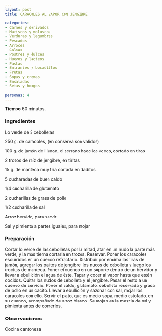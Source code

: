 ```yaml
---
layout: post
title: CARACOLES AL VAPOR CON JENGIBRE

categories:
- Carnes y derivados
- Mariscos y moluscos
- Verduras y legumbres
- Pescados
- Arroces
- Salsas
- Postres y dulces
- Huevos y lacteos
- Pastas
- Entrantes y bocadillos
- Frutas
- Sopas y cremas
- Ensaladas
- Setas y hongos
 
personas: 4 
---
```

<b>Tiempo</b> 60 minutos.

<h3>Ingredientes</h3>
Lo verde de 2 cebolletas

250 g. de caracoles, (en conserva son validos)

100 g. de jamón de Hunan, el serrano hace las veces, cortado en tiras

2 trozos de raíz de jengibre, en tiritas

15 g. de manteca muy fría cortada en daditos

5 cucharadas de buen caldo

1/4 cucharilla de glutamato

2 cucharillas de grasa de pollo

1/2 cucharilla de sal

Arroz hervido, para servir

Sal y pimienta a partes iguales, para mojar

<h3>Preparación</h3>
Cortar lo verde de las cebolletas por la mitad, atar en un nudo la parte más verde, y la más tierna cortarla en trozos. Reservar. Poner los caracoles escurridos en un cuenco refractario. Distribuir por encima las tiras de jamón, agregar los palitos de jengibre, los nudos de cebolleta y luego los trocitos de manteca. Poner el cuenco en un soporte dentro de un hervidor y llevar a ebullición el agua de éste. Tapar y cocer al vapor hasta que estén cocidos. Quitar los nudos de cebolleta y el jengibre. Pasar el resto a un cuenco de servicio. Poner el caldo, glutamato, cebolleta reservada y grasa de pollo en un cacito. Llevar a ebullición y sazonar con sal, mojar los caracoles con ello. Servir el plato, que es medio sopa, medio estofado, en su cuenco, acompañado de arroz blanco. Se mojan en la mezcla de sal y pimienta antes de comerlos.

<h3>Observaciones</h3>
Cocina cantonesa

